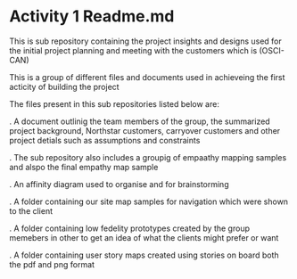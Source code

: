 # Activity 1 Readme.md
This is sub repository containing the project insights and designs used for the initial project planning and meeting with the customers which is (OSCI-CAN)

This is a group of different files and documents used in achieveing the first acticity of building the project

The files present in this sub repositories listed below are:

.  A document outlinig the team members of the group, the summarized project background, Northstar customers, carryover customers and other project detials such as assumptions and constraints

.  The sub repository also includes a groupig of  empaathy mapping samples and alspo the final empathy map sample

.  An affinity diagram used to organise and for brainstorming

. A folder containing our site map samples for navigation which were shown to the client

. A folder containing low fedelity prototypes created by the group memebers in other to get an idea of what the clients might prefer or want

. A folder containing  user story maps created using stories on board both the pdf and png format


